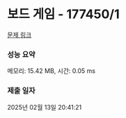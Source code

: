 # 보드 게임 - 177450/1 

[문제 링크](https://level.goorm.io/exam/177450/%EB%B3%B4%EB%93%9C-%EA%B2%8C%EC%9E%84/quiz/1) 

### 성능 요약

메모리: 15.42 MB, 시간: 0.05 ms

### 제출 일자

2025년 02월 13일 20:41:21

